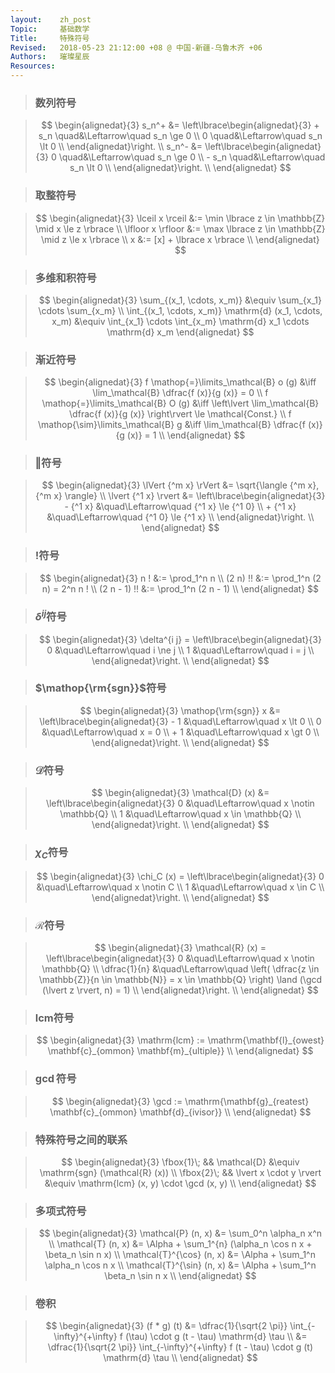 ```yaml
---
layout:    zh_post
Topic:     基础数学
Title:     特殊符号
Revised:   2018-05-23 21:12:00 +08 @ 中国-新疆-乌鲁木齐 +06
Authors:   璀璨星辰
Resources:
---
```


> ### 数列符号

> $$
> \begin{alignedat}{3}
> s_n^+ &= \left\lbrace\begin{alignedat}{3}
>          + s_n \quad&\Leftarrow\quad s_n \ge 0 \\
>              0 \quad&\Leftarrow\quad s_n \lt 0 \\
>          \end{alignedat}\right. \\
> s_n^- &= \left\lbrace\begin{alignedat}{3}
>              0 \quad&\Leftarrow\quad s_n \ge 0 \\
>          - s_n \quad&\Leftarrow\quad s_n \lt 0 \\
>          \end{alignedat}\right. \\
> \end{alignedat}
> $$
>

> ### 取整符号

> $$
> \begin{alignedat}{3}
>   \lceil x \rceil &:= \min \lbrace z \in \mathbb{Z} \mid x \le z \rbrace \\
> \lfloor x \rfloor &:= \max \lbrace z \in \mathbb{Z} \mid z \le x \rbrace \\
>                 x &:= [x] + \lbrace x \rbrace \\ 
> \end{alignedat}
> $$
>

> ### 多维和积符号

> $$
> \begin{alignedat}{3}
>                               \sum_{(x_1, \cdots, x_m)} &\equiv \sum_{x_1} \cdots \sum_{x_m} \\
> \int_{(x_1, \cdots, x_m)} \mathrm{d} (x_1, \cdots, x_m) &\equiv \int_{x_1} \cdots \int_{x_m} \mathrm{d} x_1 \cdots \mathrm{d} x_m
> \end{alignedat}
> $$
>

> ### 渐近符号

> $$
> \begin{alignedat}{3}
> f \mathop{=}\limits_\mathcal{B} o (g) &\iff \lim_\mathcal{B} \dfrac{f (x)}{g (x)} = 0 \\
> f \mathop{=}\limits_\mathcal{B} O (g) &\iff \left\lvert \lim_\mathcal{B} \dfrac{f (x)}{g (x)} \right\rvert \le \mathcal{Const.} \\
>  f \mathop{\sim}\limits_\mathcal{B} g &\iff \lim_\mathcal{B} \dfrac{f (x)}{g (x)} = 1 \\ 
> \end{alignedat}
> $$
>

> ### $\Vert$符号

> $$
> \begin{alignedat}{3}
> \lVert {^m x} \rVert &= \sqrt{\langle {^m x}, {^m x} \rangle} \\
> \lvert {^1 x} \rvert &= \left\lbrace\begin{alignedat}{3}
>                         - {^1 x} &\quad\Leftarrow\quad {^1 x} \le {^1 0} \\
>                         + {^1 x} &\quad\Leftarrow\quad {^1 0} \le {^1 x} \\                  
>                         \end{alignedat}\right. \\
> \end{alignedat}
> $$
>

> ### $!$符号

> $$
> \begin{alignedat}{3}
>          n ! &:= \prod_1^n n \\
>     (2 n) !! &:= \prod_1^n (2 n) = 2^n n ! \\
> (2 n - 1) !! &:= \prod_1^n (2 n - 1) \\
> \end{alignedat}
> $$
>

> ### $\delta^{i j}$符号

> $$
> \begin{alignedat}{3}
> \delta^{i j} = \left\lbrace\begin{alignedat}{3}
>                0 &\quad\Leftarrow\quad i \ne j \\
>                1 &\quad\Leftarrow\quad i = j \\
>                \end{alignedat}\right. \\
> \end{alignedat}
> $$
>

> ### $\mathop{\rm{sgn}}$符号

> $$
> \begin{alignedat}{3}
> \mathop{\rm{sgn}} x &= \left\lbrace\begin{alignedat}{3}
>                        - 1 &\quad\Leftarrow\quad x \lt 0 \\
>                        0   &\quad\Leftarrow\quad x = 0 \\
>                        + 1 &\quad\Leftarrow\quad x \gt 0 \\
>                        \end{alignedat}\right. \\
> \end{alignedat}
> $$
>

> ### $\mathcal{D}$符号

> $$
> \begin{alignedat}{3}
> \mathcal{D} (x) &= \left\lbrace\begin{alignedat}{3}
>                    0 &\quad\Leftarrow\quad x \notin \mathbb{Q} \\
>                    1 &\quad\Leftarrow\quad x \in \mathbb{Q} \\
>                    \end{alignedat}\right. \\
> \end{alignedat}
> $$
>

> ### $\chi_C$符号

> $$
> \begin{alignedat}{3}
> \chi_C (x) = \left\lbrace\begin{alignedat}{3}
>                 0 &\quad\Leftarrow\quad x \notin C \\
>                 1 &\quad\Leftarrow\quad x \in C \\
>                 \end{alignedat}\right. \\
> \end{alignedat}
> $$
>

> ### $\mathcal{R}$符号

> $$
> \begin{alignedat}{3}
> \mathcal{R} (x) = \left\lbrace\begin{alignedat}{3}
>                              0 &\quad\Leftarrow\quad x \notin \mathbb{Q} \\
>                   \dfrac{1}{n} &\quad\Leftarrow\quad \left( \dfrac{z \in \mathbb{Z}}{n \in \mathbb{N}} = x \in \mathbb{Q} \right) \land (\gcd (\lvert z \rvert, n) = 1) \\
>                   \end{alignedat}\right. \\
> \end{alignedat}
> $$
>

> ### $\mathrm{lcm}$符号

> $$
> \begin{alignedat}{3}
> \mathrm{lcm} := \mathrm{\mathbf{l}_{owest} \mathbf{c}_{ommon} \mathbf{m}_{ultiple}} \\
> \end{alignedat}
> $$
>

> ### $\gcd$符号

> $$
> \begin{alignedat}{3}
> \gcd := \mathrm{\mathbf{g}_{reatest} \mathbf{c}_{ommon} \mathbf{d}_{ivisor}} \\
> \end{alignedat}
> $$
>

> ### 特殊符号之间的联系

> $$
> \begin{alignedat}{3}
> \fbox{1}\; &&             \mathcal{D} &\equiv \mathrm{sgn} (\mathcal{R} (x)) \\
> \fbox{2}\; && \lvert x \cdot y \rvert &\equiv \mathrm{lcm} (x, y) \cdot  \gcd (x, y) \\
> \end{alignedat}
> $$
>

> ### 多项式符号

> $$
> \begin{alignedat}{3}
>        \mathcal{P} (n, x) &= \sum_0^n \alpha_n x^n \\
>        \mathcal{T} (n, x) &= \Alpha + \sum_1^{n} (\alpha_n \cos n x + \beta_n \sin n x) \\
> \mathcal{T}^{\cos} (n, x) &= \Alpha + \sum_1^n \alpha_n \cos n x \\
> \mathcal{T}^{\sin} (n, x) &= \Alpha + \sum_1^n \beta_n \sin n x \\
> \end{alignedat}
> $$
>

> ### 卷积

> $$
> \begin{alignedat}{3}
> (f * g) (t) &= \dfrac{1}{\sqrt{2 \pi}} \int_{-\infty}^{+\infty} f (\tau) \cdot g (t - \tau) \mathrm{d} \tau \\
>             &= \dfrac{1}{\sqrt{2 \pi}} \int_{-\infty}^{+\infty} f (t - \tau) \cdot g (t) \mathrm{d} \tau \\
> \end{alignedat}
> $$
>